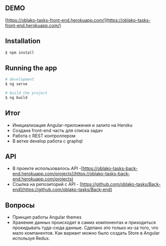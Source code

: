## DEMO
[https://oblako-tasks-front-end.herokuapp.com/](https://oblako-tasks-front-end.herokuapp.com/)

## Installation

```bash
$ npm install
```

## Running the app

```bash
# development
$ ng serve

# build the project
$ ng build
```

## Итог

- Инициализация Angular-приложения и залито на Heroku
- Создана front-end часть для списка задач
- Работа с REST контроллером
- В ветке develop работа с graphql

## API

- В проекте использовалось API -[https://oblako-tasks-back-end.herokuapp.com/projects](https://oblako-tasks-back-end.herokuapp.com/projects)
- Ссылка на репозиторий с API - [https://github.com/oblako-tasks/Back-end](https://github.com/oblako-tasks/Back-end)

## Вопросы
- Принцип работы Angular themes
- Хранение данных происходит в самих компонентах и приходиться прокидывать туда-сюда данные. Сделано это только из-за того, что мало компанентов. Как вариант можно было создать Store в Angular используя Redux.